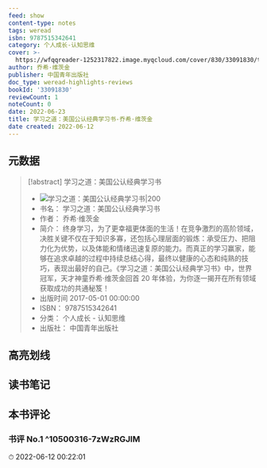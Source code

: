 ```yaml
---
feed: show
content-type: notes
tags: weread
isbn: 9787515342641
category: 个人成长-认知思维
cover: >-
  https://wfqqreader-1252317822.image.myqcloud.com/cover/830/33091830/t7_33091830.jpg
author: 乔希·维茨金
publisher: 中国青年出版社
doc_type: weread-highlights-reviews
bookId: '33091830'
reviewCount: 1
noteCount: 0
date: 2022-06-23
title: 学习之道：美国公认经典学习书-乔希·维茨金
date created: 2022-06-12
---
```


## 元数据

> [!abstract] 学习之道：美国公认经典学习书
> - ![ 学习之道：美国公认经典学习书|200](https://wfqqreader-1252317822.image.myqcloud.com/cover/830/33091830/t7_33091830.jpg)
> - 书名： 学习之道：美国公认经典学习书
> - 作者： 乔希·维茨金
> - 简介： 终身学习，为了更幸福更体面的生活！在竞争激烈的高阶领域，决胜关键不仅在于知识多寡，还包括心理层面的锻炼：承受压力、把阻力化为优势，以及体能和情绪迅速复原的能力。而真正的学习赢家，能够在追求卓越的过程中持续总结心得，最终以健康的心态和纯熟的技巧，表现出最好的自己。《学习之道：美国公认经典学习书》中，世界冠军，天才神童乔希·维茨金回首 20 年体验，为你逐一揭开在所有领域获取成功的共通秘笈！
> - 出版时间 2017-05-01 00:00:00
> - ISBN： 9787515342641
> - 分类： 个人成长 - 认知思维
> - 出版社： 中国青年出版社

## 高亮划线

## 读书笔记

## 本书评论

### 书评 No.1  ^10500316-7zWzRGJlM

⏱ 2022-06-12 00:22:01
